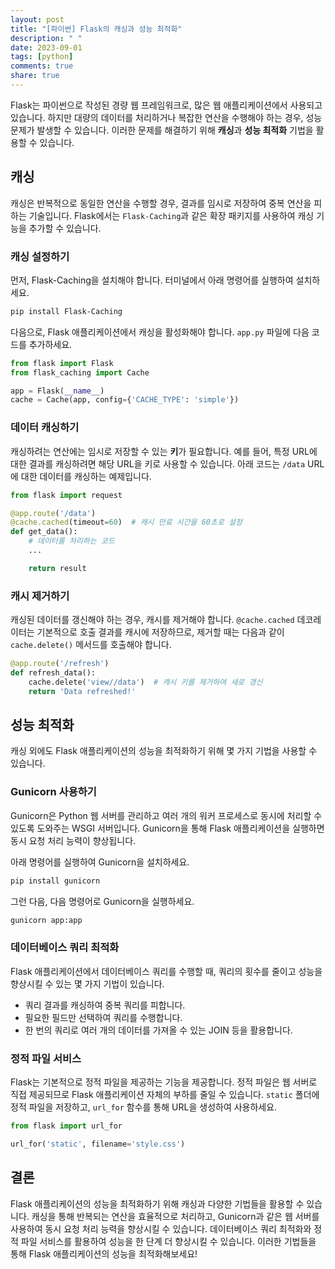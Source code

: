 ```yaml
---
layout: post
title: "[파이썬] Flask의 캐싱과 성능 최적화"
description: " "
date: 2023-09-01
tags: [python]
comments: true
share: true
---
```


Flask는 파이썬으로 작성된 경량 웹 프레임워크로, 많은 웹 애플리케이션에서 사용되고 있습니다. 하지만 대량의 데이터를 처리하거나 복잡한 연산을 수행해야 하는 경우, 성능 문제가 발생할 수 있습니다. 이러한 문제를 해결하기 위해 **캐싱**과 **성능 최적화** 기법을 활용할 수 있습니다.

## 캐싱

캐싱은 반복적으로 동일한 연산을 수행할 경우, 결과를 임시로 저장하여 중복 연산을 피하는 기술입니다. Flask에서는 `Flask-Caching`과 같은 확장 패키지를 사용하여 캐싱 기능을 추가할 수 있습니다.

### 캐싱 설정하기

먼저, Flask-Caching을 설치해야 합니다. 터미널에서 아래 명령어를 실행하여 설치하세요.

```bash
pip install Flask-Caching
```

다음으로, Flask 애플리케이션에서 캐싱을 활성화해야 합니다. `app.py` 파일에 다음 코드를 추가하세요.

```python
from flask import Flask
from flask_caching import Cache

app = Flask(__name__)
cache = Cache(app, config={'CACHE_TYPE': 'simple'})
```

### 데이터 캐싱하기

캐싱하려는 연산에는 임시로 저장할 수 있는 **키**가 필요합니다. 예를 들어, 특정 URL에 대한 결과를 캐싱하려면 해당 URL을 키로 사용할 수 있습니다. 아래 코드는 `/data` URL에 대한 데이터를 캐싱하는 예제입니다.

```python
from flask import request

@app.route('/data')
@cache.cached(timeout=60)  # 캐시 만료 시간을 60초로 설정
def get_data():
    # 데이터를 처리하는 코드
    ...

    return result
```

### 캐시 제거하기

캐싱된 데이터를 갱신해야 하는 경우, 캐시를 제거해야 합니다. `@cache.cached` 데코레이터는 기본적으로 호출 결과를 캐시에 저장하므로, 제거할 때는 다음과 같이 `cache.delete()` 메서드를 호출해야 합니다.

```python
@app.route('/refresh')
def refresh_data():
    cache.delete('view//data')  # 캐시 키를 제거하여 새로 갱신
    return 'Data refreshed!'
```

## 성능 최적화

캐싱 외에도 Flask 애플리케이션의 성능을 최적화하기 위해 몇 가지 기법을 사용할 수 있습니다.

### Gunicorn 사용하기

Gunicorn은 Python 웹 서버를 관리하고 여러 개의 워커 프로세스로 동시에 처리할 수 있도록 도와주는 WSGI 서버입니다. Gunicorn을 통해 Flask 애플리케이션을 실행하면 동시 요청 처리 능력이 향상됩니다.

아래 명령어를 실행하여 Gunicorn을 설치하세요.

```bash
pip install gunicorn
```

그런 다음, 다음 명령어로 Gunicorn을 실행하세요.

```bash
gunicorn app:app
```

### 데이터베이스 쿼리 최적화

Flask 애플리케이션에서 데이터베이스 쿼리를 수행할 때, 쿼리의 횟수를 줄이고 성능을 향상시킬 수 있는 몇 가지 기법이 있습니다.

- 쿼리 결과를 캐싱하여 중복 쿼리를 피합니다.
- 필요한 필드만 선택하여 쿼리를 수행합니다.
- 한 번의 쿼리로 여러 개의 데이터를 가져올 수 있는 JOIN 등을 활용합니다.

### 정적 파일 서비스

Flask는 기본적으로 정적 파일을 제공하는 기능을 제공합니다. 정적 파일은 웹 서버로 직접 제공되므로 Flask 애플리케이션 자체의 부하를 줄일 수 있습니다. `static` 폴더에 정적 파일을 저장하고, `url_for` 함수를 통해 URL을 생성하여 사용하세요.

```python
from flask import url_for

url_for('static', filename='style.css')
```

## 결론

Flask 애플리케이션의 성능을 최적화하기 위해 캐싱과 다양한 기법들을 활용할 수 있습니다. 캐싱을 통해 반복되는 연산을 효율적으로 처리하고, Gunicorn과 같은 웹 서버를 사용하여 동시 요청 처리 능력을 향상시킬 수 있습니다. 데이터베이스 쿼리 최적화와 정적 파일 서비스를 활용하여 성능을 한 단계 더 향상시킬 수 있습니다. 이러한 기법들을 통해 Flask 애플리케이션의 성능을 최적화해보세요!